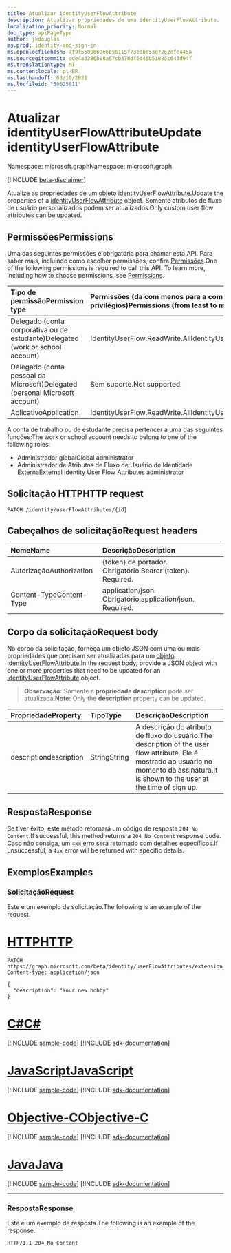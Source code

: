 ```yaml
---
title: Atualizar identityUserFlowAttribute
description: Atualizar propriedades de uma identityUserFlowAttribute.
localization_priority: Normal
doc_type: apiPageType
author: jkdouglas
ms.prod: identity-and-sign-in
ms.openlocfilehash: 7f9f5589069e6b96115f73edb653d7262efe445a
ms.sourcegitcommit: cde4a3386b08a67cb476df6d46b51885c643d94f
ms.translationtype: MT
ms.contentlocale: pt-BR
ms.lasthandoff: 03/10/2021
ms.locfileid: "50625811"
---
```

# <a name="update-identityuserflowattribute"></a><span data-ttu-id="9fd32-103">Atualizar identityUserFlowAttribute</span><span class="sxs-lookup"><span data-stu-id="9fd32-103">Update identityUserFlowAttribute</span></span>

<span data-ttu-id="9fd32-104">Namespace: microsoft.graph</span><span class="sxs-lookup"><span data-stu-id="9fd32-104">Namespace: microsoft.graph</span></span>

[!INCLUDE [beta-disclaimer](../../includes/beta-disclaimer.md)]

<span data-ttu-id="9fd32-105">Atualize as propriedades de [um objeto identityUserFlowAttribute.](../resources/identityuserflowattribute.md)</span><span class="sxs-lookup"><span data-stu-id="9fd32-105">Update the properties of a [identityUserFlowAttribute](../resources/identityuserflowattribute.md) object.</span></span> <span data-ttu-id="9fd32-106">Somente atributos de fluxo de usuário personalizados podem ser atualizados.</span><span class="sxs-lookup"><span data-stu-id="9fd32-106">Only custom user flow attributes can be updated.</span></span>

## <a name="permissions"></a><span data-ttu-id="9fd32-107">Permissões</span><span class="sxs-lookup"><span data-stu-id="9fd32-107">Permissions</span></span>

<span data-ttu-id="9fd32-p102">Uma das seguintes permissões é obrigatória para chamar esta API. Para saber mais, incluindo como escolher permissões, confira [Permissões](/graph/permissions-reference).</span><span class="sxs-lookup"><span data-stu-id="9fd32-p102">One of the following permissions is required to call this API. To learn more, including how to choose permissions, see [Permissions](/graph/permissions-reference).</span></span>

|<span data-ttu-id="9fd32-110">Tipo de permissão</span><span class="sxs-lookup"><span data-stu-id="9fd32-110">Permission type</span></span>      | <span data-ttu-id="9fd32-111">Permissões (da com menos para a com mais privilégios)</span><span class="sxs-lookup"><span data-stu-id="9fd32-111">Permissions (from least to most privileged)</span></span>              |
|:--------------------|:---------------------------------------------------------|
|<span data-ttu-id="9fd32-112">Delegado (conta corporativa ou de estudante)</span><span class="sxs-lookup"><span data-stu-id="9fd32-112">Delegated (work or school account)</span></span>|<span data-ttu-id="9fd32-113">IdentityUserFlow.ReadWrite.All</span><span class="sxs-lookup"><span data-stu-id="9fd32-113">IdentityUserFlow.ReadWrite.All</span></span>|
|<span data-ttu-id="9fd32-114">Delegado (conta pessoal da Microsoft)</span><span class="sxs-lookup"><span data-stu-id="9fd32-114">Delegated (personal Microsoft account)</span></span>| <span data-ttu-id="9fd32-115">Sem suporte.</span><span class="sxs-lookup"><span data-stu-id="9fd32-115">Not supported.</span></span>|
|<span data-ttu-id="9fd32-116">Aplicativo</span><span class="sxs-lookup"><span data-stu-id="9fd32-116">Application</span></span>| <span data-ttu-id="9fd32-117">IdentityUserFlow.ReadWrite.All</span><span class="sxs-lookup"><span data-stu-id="9fd32-117">IdentityUserFlow.ReadWrite.All</span></span>|

<span data-ttu-id="9fd32-118">A conta de trabalho ou de estudante precisa pertencer a uma das seguintes funções:</span><span class="sxs-lookup"><span data-stu-id="9fd32-118">The work or school account needs to belong to one of the following roles:</span></span>

* <span data-ttu-id="9fd32-119">Administrador global</span><span class="sxs-lookup"><span data-stu-id="9fd32-119">Global administrator</span></span>
* <span data-ttu-id="9fd32-120">Administrador de Atributos de Fluxo de Usuário de Identidade Externa</span><span class="sxs-lookup"><span data-stu-id="9fd32-120">External Identity User Flow Attributes administrator</span></span>

## <a name="http-request"></a><span data-ttu-id="9fd32-121">Solicitação HTTP</span><span class="sxs-lookup"><span data-stu-id="9fd32-121">HTTP request</span></span>

<!-- { "blockType": "ignored" } -->

```http
PATCH /identity/userFlowAttributes/{id}
```

## <a name="request-headers"></a><span data-ttu-id="9fd32-122">Cabeçalhos de solicitação</span><span class="sxs-lookup"><span data-stu-id="9fd32-122">Request headers</span></span>

|<span data-ttu-id="9fd32-123">Nome</span><span class="sxs-lookup"><span data-stu-id="9fd32-123">Name</span></span>|<span data-ttu-id="9fd32-124">Descrição</span><span class="sxs-lookup"><span data-stu-id="9fd32-124">Description</span></span>|
|:---------------|:----------|
|<span data-ttu-id="9fd32-125">Autorização</span><span class="sxs-lookup"><span data-stu-id="9fd32-125">Authorization</span></span>|<span data-ttu-id="9fd32-p103">{token} de portador. Obrigatório.</span><span class="sxs-lookup"><span data-stu-id="9fd32-p103">Bearer {token}. Required.</span></span>|
|<span data-ttu-id="9fd32-128">Content-Type</span><span class="sxs-lookup"><span data-stu-id="9fd32-128">Content-Type</span></span>|<span data-ttu-id="9fd32-p104">application/json. Obrigatório.</span><span class="sxs-lookup"><span data-stu-id="9fd32-p104">application/json. Required.</span></span>|

## <a name="request-body"></a><span data-ttu-id="9fd32-131">Corpo da solicitação</span><span class="sxs-lookup"><span data-stu-id="9fd32-131">Request body</span></span>

<span data-ttu-id="9fd32-132">No corpo da solicitação, forneça um objeto JSON com uma ou mais propriedades que precisam ser atualizadas para um [objeto identityUserFlowAttribute.](../resources/identityuserflowattribute.md)</span><span class="sxs-lookup"><span data-stu-id="9fd32-132">In the request body, provide a JSON object with one or more properties that need to be updated for an [identityUserFlowAttribute](../resources/identityuserflowattribute.md) object.</span></span>

><span data-ttu-id="9fd32-133">**Observação:** Somente a **propriedade description** pode ser atualizada.</span><span class="sxs-lookup"><span data-stu-id="9fd32-133">**Note:** Only the **description** property can be updated.</span></span>

|<span data-ttu-id="9fd32-134">Propriedade</span><span class="sxs-lookup"><span data-stu-id="9fd32-134">Property</span></span>|<span data-ttu-id="9fd32-135">Tipo</span><span class="sxs-lookup"><span data-stu-id="9fd32-135">Type</span></span>|<span data-ttu-id="9fd32-136">Descrição</span><span class="sxs-lookup"><span data-stu-id="9fd32-136">Description</span></span>|
|:---------------|:--------|:----------|
|<span data-ttu-id="9fd32-137">description</span><span class="sxs-lookup"><span data-stu-id="9fd32-137">description</span></span>|<span data-ttu-id="9fd32-138">String</span><span class="sxs-lookup"><span data-stu-id="9fd32-138">String</span></span>|<span data-ttu-id="9fd32-139">A descrição do atributo de fluxo do usuário.</span><span class="sxs-lookup"><span data-stu-id="9fd32-139">The description of the user flow attribute.</span></span> <span data-ttu-id="9fd32-140">Ele é mostrado ao usuário no momento da assinatura.</span><span class="sxs-lookup"><span data-stu-id="9fd32-140">It is shown to the user at the time of sign up.</span></span>|

## <a name="response"></a><span data-ttu-id="9fd32-141">Resposta</span><span class="sxs-lookup"><span data-stu-id="9fd32-141">Response</span></span>

<span data-ttu-id="9fd32-142">Se tiver êxito, este método retornará um código de resposta `204 No Content`.</span><span class="sxs-lookup"><span data-stu-id="9fd32-142">If successful, this method returns a `204 No Content` response code.</span></span> <span data-ttu-id="9fd32-143">Caso não consiga, um `4xx` erro será retornado com detalhes específicos.</span><span class="sxs-lookup"><span data-stu-id="9fd32-143">If unsuccessful, a `4xx` error will be returned with specific details.</span></span>

## <a name="examples"></a><span data-ttu-id="9fd32-144">Exemplos</span><span class="sxs-lookup"><span data-stu-id="9fd32-144">Examples</span></span>

### <a name="request"></a><span data-ttu-id="9fd32-145">Solicitação</span><span class="sxs-lookup"><span data-stu-id="9fd32-145">Request</span></span>

<span data-ttu-id="9fd32-146">Este é um exemplo de solicitação.</span><span class="sxs-lookup"><span data-stu-id="9fd32-146">The following is an example of the request.</span></span>


# <a name="http"></a>[<span data-ttu-id="9fd32-147">HTTP</span><span class="sxs-lookup"><span data-stu-id="9fd32-147">HTTP</span></span>](#tab/http)
<!-- {
  "blockType": "request",
  "name": "update_userFlowAttributes"
}
-->

``` http
PATCH https://graph.microsoft.com/beta/identity/userFlowAttributes/extension_d09380e2b4c642b9a203fb816a04a7ad_Hobby
Content-type: application/json

{
  "description": "Your new hobby"
}
```
# <a name="c"></a>[<span data-ttu-id="9fd32-148">C#</span><span class="sxs-lookup"><span data-stu-id="9fd32-148">C#</span></span>](#tab/csharp)
[!INCLUDE [sample-code](../includes/snippets/csharp/update-userflowattributes-csharp-snippets.md)]
[!INCLUDE [sdk-documentation](../includes/snippets/snippets-sdk-documentation-link.md)]

# <a name="javascript"></a>[<span data-ttu-id="9fd32-149">JavaScript</span><span class="sxs-lookup"><span data-stu-id="9fd32-149">JavaScript</span></span>](#tab/javascript)
[!INCLUDE [sample-code](../includes/snippets/javascript/update-userflowattributes-javascript-snippets.md)]
[!INCLUDE [sdk-documentation](../includes/snippets/snippets-sdk-documentation-link.md)]

# <a name="objective-c"></a>[<span data-ttu-id="9fd32-150">Objective-C</span><span class="sxs-lookup"><span data-stu-id="9fd32-150">Objective-C</span></span>](#tab/objc)
[!INCLUDE [sample-code](../includes/snippets/objc/update-userflowattributes-objc-snippets.md)]
[!INCLUDE [sdk-documentation](../includes/snippets/snippets-sdk-documentation-link.md)]

# <a name="java"></a>[<span data-ttu-id="9fd32-151">Java</span><span class="sxs-lookup"><span data-stu-id="9fd32-151">Java</span></span>](#tab/java)
[!INCLUDE [sample-code](../includes/snippets/java/update-userflowattributes-java-snippets.md)]
[!INCLUDE [sdk-documentation](../includes/snippets/snippets-sdk-documentation-link.md)]

---


### <a name="response"></a><span data-ttu-id="9fd32-152">Resposta</span><span class="sxs-lookup"><span data-stu-id="9fd32-152">Response</span></span>

<span data-ttu-id="9fd32-153">Este é um exemplo de resposta.</span><span class="sxs-lookup"><span data-stu-id="9fd32-153">The following is an example of the response.</span></span>

<!-- {
  "blockType": "response",
  "truncated": true
} -->

```http
HTTP/1.1 204 No Content
```
